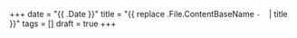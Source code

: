 +++
date = "{{ .Date }}"
title = "{{ replace .File.ContentBaseName `-` ` ` | title }}"
tags = []
draft = true
+++
